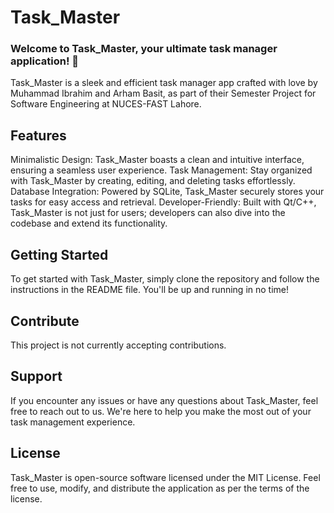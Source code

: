 # Task_Master
### Welcome to Task_Master, your ultimate task manager application! 🚀

Task_Master is a sleek and efficient task manager app crafted with love by Muhammad Ibrahim and Arham Basit, as part of their Semester Project for Software Engineering at NUCES-FAST Lahore.

## Features
Minimalistic Design: Task_Master boasts a clean and intuitive interface, ensuring a seamless user experience.
Task Management: Stay organized with Task_Master by creating, editing, and deleting tasks effortlessly.
Database Integration: Powered by SQLite, Task_Master securely stores your tasks for easy access and retrieval.
Developer-Friendly: Built with Qt/C++, Task_Master is not just for users; developers can also dive into the codebase and extend its functionality.


## Getting Started
To get started with Task_Master, simply clone the repository and follow the instructions in the README file. You'll be up and running in no time!

## Contribute
This project is not currently accepting contributions.

## Support
If you encounter any issues or have any questions about Task_Master, feel free to reach out to us. We're here to help you make the most out of your task management experience.


## License
Task_Master is open-source software licensed under the MIT License. Feel free to use, modify, and distribute the application as per the terms of the license.

